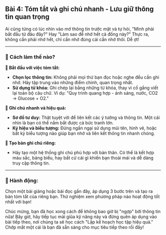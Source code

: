 ## Bài 4: Tóm tắt và ghi chú nhanh - Lưu giữ thông tin quan trọng

Ai cũng từng có lúc nhìn vào mớ thông tin trước mặt và tự hỏi, "Mình phải bắt đầu từ đâu đây?" Hay "Làm sao để nhớ hết cả đống này?" Thực ra, không cần phải nhớ hết, chỉ cần nhớ đúng cái cần nhớ thôi. Dễ ợt!

---

### 📌 Cách làm thế nào?

**🔹 Bắt đầu với việc tóm tắt:**
- **Chọn lọc thông tin:** Không phải mọi thứ bạn đọc hoặc nghe đều cần ghi nhớ. Hãy tập trung vào những điểm chính, quan trọng nhất.
- **Sử dụng từ khóa:** Ghi chép lại bằng những từ khóa, thay vì cố gắng viết lại toàn bộ câu chữ. Ví dụ: "Quy trình quang hợp - ánh sáng, nước, CO2 -> Glucose + O2."

**🔹 Ghi chú nhanh và hiệu quả:**
- **Sơ đồ tư duy:** Thật tuyệt vời để liên kết các ý tưởng và thông tin. Một cái nhìn là bạn có thể nắm bắt được cả bức tranh lớn.
- **Ký hiệu và biểu tượng:** Đừng ngần ngại sử dụng mũi tên, hình vẽ, hoặc bất kỳ biểu tượng nào giúp bạn nhớ và liên kết thông tin nhanh chóng.

**🔹 Tạo bản ghi chú riêng:**
- Hãy tạo một hệ thống ghi chú phù hợp với bản thân. Có thể là kết hợp màu sắc, bảng biểu, hay bất cứ cái gì khiến bạn thoải mái và dễ dàng truy cập thông tin.

---

### 🚀 Hành động:

Chọn một bài giảng hoặc bài đọc gần đây, áp dụng 3 bước trên và tạo ra bản tóm tắt của riêng bạn. Thử nghiệm xem phương pháp nào hoạt động tốt nhất với bạn!

Chúc mừng, bạn đã học xong cách để không bao giờ bị "ngợp" bởi thông tin nữa! Bây giờ, hãy tiếp tục mài giũa kỹ năng này và đừng quên áp dụng vào bài tiếp theo, nơi chúng ta sẽ học cách "Lập kế hoạch học tập hiệu quả." Chớp mắt một cái là bạn đã sẵn sàng cho mục tiêu tiếp theo rồi đấy!